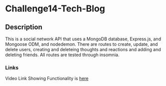 # Challenge14-Tech-Blog

## Description

This is a social network API that uses a MongoDB database, Express.js, and Mongoose ODM, and nodedemon. There are routes to create, update, and delete users, creating and deleteing thoughts and reactions and adding and deleting friends. All routes are tested through insomnia.

### Links

Video Link Showing Functionality is [here](./assets/video1324616119.mp4)
